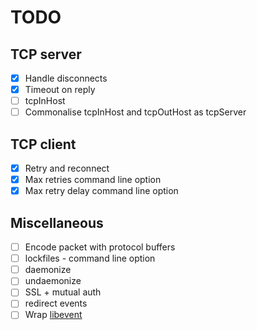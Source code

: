 # TODO

## TCP server
- [x] Handle disconnects
- [x] Timeout on reply
- [ ] tcpInHost
- [ ] Commonalise tcpInHost and tcpOutHost as tcpServer

## TCP client
- [x] Retry and reconnect
- [x] Max retries command line option
- [x] Max retry delay command line option

## Miscellaneous
- [ ] Encode packet with protocol buffers
- [ ] lockfiles
      - command line option
- [ ] daemonize
- [ ] undaemonize
- [ ] SSL + mutual auth
- [ ] redirect events
- [ ] Wrap [libevent](https://libevent.org)
